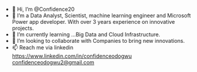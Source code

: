 - 👋 Hi, I’m @Confidence20
- 👀 I’m a Data Analyst, Scientist, machine learning engineer and Microsoft Power app developer. With over 3 years experience on innovative projects.
- 🌱 I’m currently learning ...Big Data and Cloud Infrastructure.
- 💞️ I’m looking to collaborate with Companies to bring new innovations.
- 📫 Reach me via 
linkedin https://www.linkedin.com/in/confidenceodogwu
confidenceodogwu2@gmail.com

<!---
Confidence20/Confidence20 is a ✨ special ✨ repository because its `README.md` (this file) appears on your GitHub profile.
You can click the Preview link to take a look at your changes.
--->
